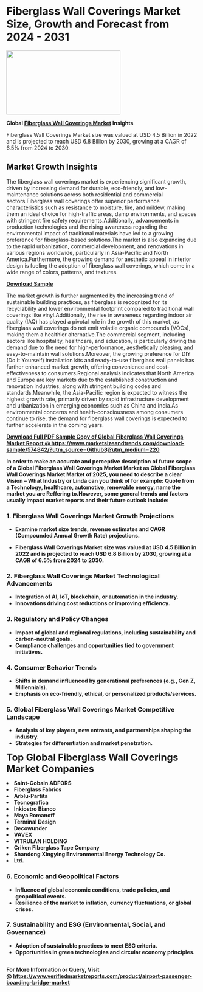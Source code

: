<H1>Fiberglass Wall Coverings Market Size, Growth and Forecast from 2024 - 2031</H1><img class="aligncenter size-medium wp-image-584254" src="https://thirdeyenews.in/wp-content/uploads/2024/09/Global-Market-Research-300x168.jpeg" alt="" width="300" height="168" /><p><strong>Global&nbsp;<a href="https://www.marketsizeandtrends.com/download-sample/574842/?utm_source=Github8j?utm_medium=220">Fiberglass Wall Coverings Market</a> Insights</strong></p><p>Fiberglass Wall Coverings Market size was valued at USD 4.5 Billion in 2022 and is projected to reach USD 6.8 Billion by 2030, growing at a CAGR of 6.5% from 2024 to 2030.</p><p><h2>Market Growth Insights</h2> <p>The fiberglass wall coverings market is experiencing significant growth, driven by increasing demand for durable, eco-friendly, and low-maintenance solutions across both residential and commercial sectors.Fiberglass wall coverings offer superior performance characteristics such as resistance to moisture, fire, and mildew, making them an ideal choice for high-traffic areas, damp environments, and spaces with stringent fire safety requirements.Additionally, advancements in production technologies and the rising awareness regarding the environmental impact of traditional materials have led to a growing preference for fiberglass-based solutions.The market is also expanding due to the rapid urbanization, commercial development, and renovations in various regions worldwide, particularly in Asia-Pacific and North America.Furthermore, the growing demand for aesthetic appeal in interior design is fueling the adoption of fiberglass wall coverings, which come in a wide range of colors, patterns, and textures.</p> <p><strong><a href="#">Download Sample</a></strong></p> <p>The market growth is further augmented by the increasing trend of sustainable building practices, as fiberglass is recognized for its recyclability and lower environmental footprint compared to traditional wall coverings like vinyl.Additionally, the rise in awareness regarding indoor air quality (IAQ) has played a pivotal role in the growth of this market, as fiberglass wall coverings do not emit volatile organic compounds (VOCs), making them a healthier alternative.The commercial segment, including sectors like hospitality, healthcare, and education, is particularly driving the demand due to the need for high-performance, aesthetically pleasing, and easy-to-maintain wall solutions.Moreover, the growing preference for DIY (Do It Yourself) installation kits and ready-to-use fiberglass wall panels has further enhanced market growth, offering convenience and cost-effectiveness to consumers.Regional analysis indicates that North America and Europe are key markets due to the established construction and renovation industries, along with stringent building codes and standards.Meanwhile, the Asia-Pacific region is expected to witness the highest growth rate, primarily driven by rapid infrastructure development and urbanization in emerging economies such as China and India.As environmental concerns and health-consciousness among consumers continue to rise, the demand for fiberglass wall coverings is expected to further accelerate in the coming years.<p><strong><a href="#"></p><p><span class=""><strong>Download Full PDF Sample Copy of Global Fiberglass Wall Coverings Market Report</strong> @ <a href="https://www.marketsizeandtrends.com/download-sample/574842/?utm_source=Github8j?utm_medium=220" target="_blank">https://www.marketsizeandtrends.com/download-sample/574842/?utm_source=Github8j?utm_medium=220</a></span></p><p>In order to make an accurate and perceptive description of future scope of a Global&nbsp;Fiberglass Wall Coverings Market Market as Global&nbsp;Fiberglass Wall Coverings Market Market of 2025, you need to describe a clear Vision &ndash; What Industry or Linda can you think of for example: Quote from a Technology, healthcare, automotive, renewable energy, name the market you are Reffering to.However, some general trends and factors usually impact market reports and their future outlook include:</p><h3>1.&nbsp;<strong>Fiberglass Wall Coverings Market Growth Projections</strong></h3><ul><li>Examine market size trends, revenue estimates and CAGR (Compounded Annual Growth Rate) projections.</li><li><p>Fiberglass Wall Coverings Market size was valued at USD 4.5 Billion in 2022 and is projected to reach USD 6.8 Billion by 2030, growing at a CAGR of 6.5% from 2024 to 2030.</p></li></ul><h3>2.&nbsp;<strong>Fiberglass Wall Coverings Market Technological Advancements</strong></h3><ul><li>Integration of AI, IoT, blockchain, or automation in the industry.</li><li>Innovations driving cost reductions or improving efficiency.</li></ul><h3>3.&nbsp;<strong>Regulatory and Policy Changes</strong></h3><ul><li>Impact of global and regional regulations, including sustainability and carbon-neutral goals.</li><li>Compliance challenges and opportunities tied to government initiatives.</li></ul><h3>4.&nbsp;<strong>Consumer Behavior Trends</strong></h3><ul><li>Shifts in demand influenced by generational preferences (e.g., Gen Z, Millennials).</li><li>Emphasis on eco-friendly, ethical, or personalized products/services.</li></ul><h3>5.&nbsp;<strong>Global Fiberglass Wall Coverings Market Competitive Landscape</strong></h3><ul><li>Analysis of key players, new entrants, and partnerships shaping the industry.</li><li>Strategies for differentiation and market penetration.</li></ul><p data-pm-slice="1 1 []"><span style="color: inherit; font-family: inherit; font-size: 25px;">Top Global Fiberglass Wall Coverings Market Companies</span></p><div class="" data-test-id=""><p><li>Saint-Gobain ADFORS</li><li> Fiberglass Fabrics</li><li> Arblu-Partita</li><li> Tecnografica</li><li> Inkiostro Bianco</li><li> Maya Romanoff</li><li> Terminal Design</li><li> Decowunder</li><li> VAVEX</li><li> VITRULAN HOLDING</li><li> Criken Fiberglass Tape Company</li><li> Shandong Xingying Environmental Energy Technology Co.</li><li> Ltd.</li></p></div><h3>6.&nbsp;<strong>Economic and Geopolitical Factors</strong></h3><ul><li>Influence of global economic conditions, trade policies, and geopolitical events.</li><li>Resilience of the market to inflation, currency fluctuations, or global crises.</li></ul><h3>7.&nbsp;<strong>Sustainability and ESG (Environmental, Social, and Governance)</strong></h3><ul><li>Adoption of sustainable practices to meet ESG criteria.</li><li>Opportunities in green technologies and circular economy principles.</li></ul><h2><strong style="font-size: 14px;">For More Information or Query, Visit @&nbsp;</strong><a style="background-color: #ffffff; font-size: 14px;" href="https://www.marketsizeandtrends.com/report/fiberglass-wall-coverings-market/" target="_blank">https://www.verifiedmarketreports.com/product/airport-passenger-boarding-bridge-market</a></h2>